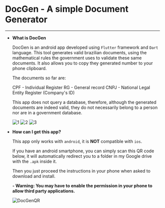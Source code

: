 # DocGen - A simple Document Generator

---

- **What is DocGen**

  DocGen is an android app developed using `Flutter` framework and `Dart` language. This tool generates valid brazilian documents, using the mathematical rules the government uses to validate these same documents. It also allows you to copy they generated number to your phone clipboard.
  
  The documents so far are:
  
  CPF - Individual Register
  RG - General record
  CNPJ - National Legal Entity Register (Company's ID)
  
  This app does not query a database, therefore, although the generated documents are indeed valid, they do not necessarily belong to a person nor are in a government database.
  
  ![1](https://user-images.githubusercontent.com/68413884/97371115-56c3e200-188f-11eb-9300-2de5070c80e7.jpeg)
  ![2](https://user-images.githubusercontent.com/68413884/97371117-57f50f00-188f-11eb-8ec9-bc793d56cd21.jpeg)
  ![3](https://user-images.githubusercontent.com/68413884/97371118-57f50f00-188f-11eb-916a-8144975f17b3.jpeg)

- **How can I get this app?**

  This app only works with `android`, it is **NOT** compatible with `ios`.
  
  If you have an android smartphone, you can simply scan this QR code below, it will automatically redirect you to a folder in my Google drive with the `.apk` inside it.
  
  Then you just proceed the instructions in your phone when asked to download and install.
  
  **- Warning: You may have to enable the permission in your phone to allow third party applications.**
  
  ![DocGenQR](https://user-images.githubusercontent.com/68413884/97370974-00ef3a00-188f-11eb-8599-4ee8e3bfc44c.png)
